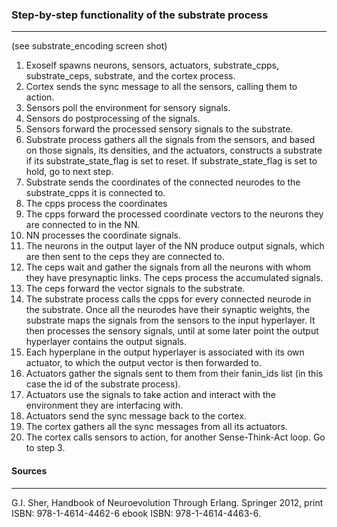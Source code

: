 ### Step-by-step functionality of the substrate process
--------------------

(see substrate_encoding screen shot)

1. Exoself spawns neurons, sensors, actuators, substrate_cpps, substrate_ceps,
substrate, and the cortex process.
2. Cortex sends the sync message to all the sensors, calling them to action.
3. Sensors poll the environment for sensory signals.
4. Sensors do postprocessing of the signals.
5. Sensors forward the processed sensory signals to the substrate.
6. Substrate process gathers all the signals from the sensors, and based on those
signals, its densities, and the actuators, constructs a substrate if its substrate_state_flag
is set to reset. If substrate_state_flag is set to hold, go to next step.
7. Substrate sends the coordinates of the connected neurodes to the substrate_cpps
it is connected to.
8. The cpps process the coordinates
9. The cpps forward the processed coordinate vectors to the neurons they are connected
to in the NN.
10. NN processes the coordinate signals.
11. The neurons in the output layer of the NN produce output signals, which are
then sent to the ceps they are connected to.
12. The ceps wait and gather the signals from all the neurons with whom they have
presynaptic links. The ceps process the accumulated signals.
13. The ceps forward the vector signals to the substrate.
14. The substrate process calls the cpps for every connected neurode in the substrate.
Once all the neurodes have their synaptic weights, the substrate maps the
signals from the sensors to the input hyperlayer. It then processes the sensory
signals, until at some later point the output hyperlayer contains the output signals.
15. Each hyperplane in the output hyperlayer is associated with its own actuator, to
which the output vector is then forwarded to.
16. Actuators gather the signals sent to them from their fanin_ids list (in this case
the id of the substrate process).
17. Actuators use the signals to take action and interact with the environment they
are interfacing with.
18. Actuators send the sync message back to the cortex.
19. The cortex gathers all the sync messages from all its actuators.
20. The cortex calls sensors to action, for another Sense-Think-Act loop. Go to
step 3. 

#### Sources
--------------------
G.I. Sher, Handbook of Neuroevolution Through Erlang. Springer 2012, print ISBN: 978-1-4614-4462-6 ebook ISBN: 978-1-4614-4463-6.